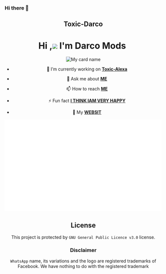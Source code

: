 ### Hi there 👋

<div align="center">

## Toxic-Darco
# Hi ,<a href="Hey"><img src="https://raw.githubusercontent.com/TOXIC-DEVIL/TOXIC-DEVIL/TOXIC-DEVIL-OFFICIAL/media/Hi.gif" width="48px"></a> I'm Darco Mods&nbsp;

![My card name](https://cardivo.vercel.app/api?name=Toxic-Turbo&description=Hi,%20Welcome%20To%20💖Darco💖%20Profile%20❤&image=https://telegra.ph/file/6c6c82a987306cc330978.jpg&backgroundColor=%23ecf0f1&instagram=toxic_darco&github=TURBOHYPER&twitter=&pattern=leaf&colorPattern=%23eaeaea)

<div align="center">
  <p align="center">
    
- 🔭 I’m currently working on [**Toxic-Alexa**](https://github.com/turbogaming876/DarcoVampire-MD)

- 💬 Ask me about [**ME**](Soon)

- 📫 How to reach [**ME**](https://wa.me/917373104400)

- ⚡ Fun fact [**I THINK IAM VERY HAPPY**](https://c.tenor.com/8KpKwMUaYREAAAAi/not-really-ryan-fluff-bruce.gif)

- 💫 My [**WEBSIT**](soon)


![TOXIC DARVO](https://github.com/phaticusthiccy/Statics/blob/master/generated/languages.svg)
 

## License
This project is protected by `GNU General Public Licence v3.0` license.

### Disclaimer
`WhatsApp` name, its variations and the logo are registered trademarks of Facebook. We have nothing to do with the registered trademark
